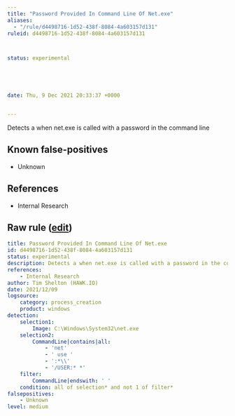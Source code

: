 ```yaml
---
title: "Password Provided In Command Line Of Net.exe"
aliases:
  - "/rule/d4498716-1d52-438f-8084-4a603157d131"
ruleid: d4498716-1d52-438f-8084-4a603157d131



status: experimental





date: Thu, 9 Dec 2021 20:33:37 +0000


---
```


Detects a when net.exe is called with a password in the command line

<!--more-->


## Known false-positives

* Unknown



## References

* Internal Research


## Raw rule ([edit](https://github.com/SigmaHQ/sigma/edit/master/rules/windows/process_creation/proc_creation_win_susp_net_use_password_plaintext.yml))
```yaml
title: Password Provided In Command Line Of Net.exe
id: d4498716-1d52-438f-8084-4a603157d131
status: experimental
description: Detects a when net.exe is called with a password in the command line
references:
    - Internal Research
author: Tim Shelton (HAWK.IO)
date: 2021/12/09
logsource:
    category: process_creation
    product: windows
detection:
    selection1:
        Image: C:\Windows\System32\net.exe
    selection2:
        CommandLine|contains|all: 
            - 'net'
            - ' use '
            - ':*\\'
            - '/USER:* *'
    filter:
        CommandLine|endswith: ' '
    condition: all of selection* and not 1 of filter*
falsepositives:
    - Unknown
level: medium

```
